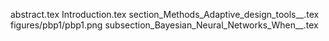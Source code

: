 abstract.tex
Introduction.tex
section_Methods_Adaptive_design_tools__.tex
figures/pbp1/pbp1.png
subsection_Bayesian_Neural_Networks_When__.tex
